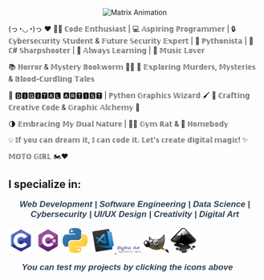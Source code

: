 <p align="center">
  <img src="Matrix/matrix.gif" alt="Matrix Animation" />
</p>


(っ◔◡◔)っ ♥
👨‍💻 ℂ𝕠𝕕𝕖 𝔼𝕟𝕥𝕙𝕦𝕤𝕚𝕒𝕤𝕥 | 💻 𝔸𝕤𝕡𝕚𝕣𝕚𝕟𝕘 ℙ𝕣𝕠𝕘𝕣𝕒𝕞𝕞𝕖𝕣 | 🔒 ℂ𝕪𝕓𝕖𝕣𝕤𝕖𝕔𝕦𝕣𝕚𝕥𝕪 𝕊𝕥𝕦𝕕𝕖𝕟𝕥 & 𝔽𝕦𝕥𝕦𝕣𝕖 𝕊𝕖𝕔𝕦𝕣𝕚𝕥𝕪 𝔼𝕩𝕡𝕖𝕣𝕥 | 🐍 ℙ𝕪𝕥𝕙𝕠𝕟𝕚𝕤𝕥𝕒 | 🎯 ℂ# 𝕊𝕙𝕒𝕣𝕡𝕤𝕙𝕠𝕠𝕥𝕖𝕣 | 🌱 𝔸𝕝𝕨𝕒𝕪𝕤 𝕃𝕖𝕒𝕣𝕟𝕚𝕟𝕘 | 🎵 𝕄𝕦𝕤𝕚𝕔 𝕃𝕠𝕧𝕖𝕣

📚 ℍ𝕠𝕣𝕣𝕠𝕣 & 𝕄𝕪𝕤𝕥𝕖𝕣𝕪 𝔹𝕠𝕠𝕜𝕨𝕠𝕣𝕞 🕵️‍♂️ 🔪 𝔼𝕩𝕡𝕝𝕠𝕣𝕚𝕟𝕘 𝕄𝕦𝕣𝕕𝕖𝕣𝕤, 𝕄𝕪𝕤𝕥𝕖𝕣𝕚𝕖𝕤 & 𝔹𝕝𝕠𝕠𝕕-ℂ𝕦𝕣𝕕𝕝𝕚𝕟𝕘 𝕋𝕒𝕝𝕖𝕤

🔲 🅳🅸🅶🅸🆃🅰🅻 🅰🆁🆃🅸🆂🆃 | ℙ𝕪𝕥𝕙𝕠𝕟 𝔾𝕣𝕒𝕡𝕙𝕚𝕔𝕤 𝕎𝕚𝕫𝕒𝕣𝕕 🖌️ 📐 ℂ𝕣𝕒𝕗𝕥𝕚𝕟𝕘 ℂ𝕣𝕖𝕒𝕥𝕚𝕧𝕖 ℂ𝕠𝕕𝕖 & 𝔾𝕣𝕒𝕡𝕙𝕚𝕔 𝔸𝕝𝕔𝕙𝕖𝕞𝕪 🎨

🌗 𝔼𝕞𝕓𝕣𝕒𝕔𝕚𝕟𝕘 𝕄𝕪 𝔻𝕦𝕒𝕝 ℕ𝕒𝕥𝕦𝕣𝕖 | 🏋️‍♂️ 𝔾𝕪𝕞 ℝ𝕒𝕥 & 🏡 ℍ𝕠𝕞𝕖𝕓𝕠𝕕𝕪

💡 𝕀𝕗 𝕪𝕠𝕦 𝕔𝕒𝕟 𝕕𝕣𝕖𝕒𝕞 𝕚𝕥, 𝕀 𝕔𝕒𝕟 𝕔𝕠𝕕𝕖 𝕚𝕥. 𝕃𝕖𝕥'𝕤 𝕔𝕣𝕖𝕒𝕥𝕖 𝕕𝕚𝕘𝕚𝕥𝕒𝕝 𝕞𝕒𝕘𝕚𝕔! ✨

𝕄𝕆𝕋𝕆 𝔾𝕀ℝ𝕃 🏍️♥

## I specialize in:

<p style="font-size: 1.2em; font-weight: bold; color: #2E4053; text-align: center; font-family: 'Arial', sans-serif; font-style: italic;">
  <b><i>Web Development | Software Engineering | Data Science | Cybersecurity | UI/UX Design |  Creativity | Digital Art</i></b>
</p>

<!-- Вграждане на HTML код в README.md -->
<a href="C-programming"><img src="pics/c-logo-programming.png" alt="C-programming" width="50"></a>
<a href="Games"><img src="pics/pngegg.png" alt="C# Logo" width="50"></a>
<a href="Py Codes"><img src="pics/python-5-logo-png-transparent.png" alt="Python Logo" width="50"></a> 
<a href="HTML project"><img src="pics/code.png" alt="Code Logo" width="50">
<a href="Digital Art"><img src="pics/digital%20art.png" alt="Digital Art Logo" width="50"></a>
<img src="pics/gimp.png" alt="GIMP Logo" width="50"> 
<img src="pics/incscape.png" alt="Inkscape Logo" width="50">

<p style="font-size: 1.2em; font-weight: bold; color: #2E4053; text-align: center; font-family: 'Arial', sans-serif; font-style: italic;">
  <b><i> You can test my projects by clicking the icons above 👀🔝</i></b>
</p>

